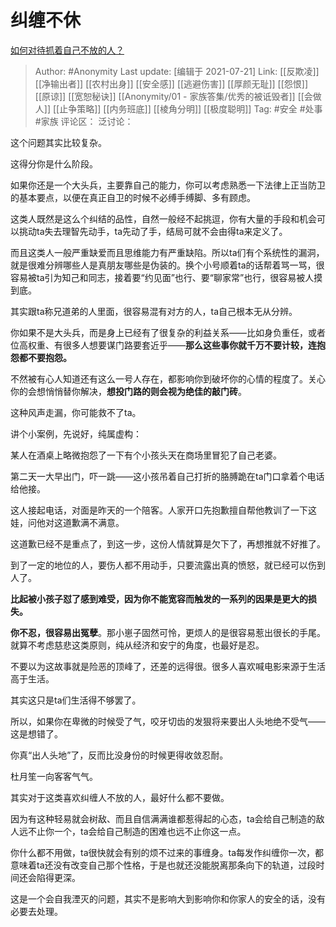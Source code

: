# 纠缠不休
[如何对待抓着自己不放的人？](https://www.zhihu.com/question/473144129/answer/2010408474)

> Author: #Anonymity
> Last update: [编辑于 2021-07-21]
> Link: [[反欺凌]] [[净输出者]] [[农村出身]] [[安全感]] [[逃避伤害]] [[厚颜无耻]] [[怨恨]] [[原谅]] [[宽恕秘诀]] [[Anonymity/01 - 家族答集/优秀的被诋毁者]] [[会做人]] [[止争策略]] [[内务班底]] [[棱角分明]] [[极度聪明]]
> Tag: #安全 #处事 #家族
> 评论区：
> 泛讨论：

这个问题其实比较复杂。

这得分你是什么阶段。

如果你还是一个大头兵，主要靠自己的能力，你可以考虑熟悉一下法律上正当防卫的基本要点，以便在真正自卫的时候不必缚手缚脚、多有顾虑。

这类人既然是这么个纠结的品性，自然一般经不起挑逗，你有大量的手段和机会可以挑动ta失去理智先动手，ta先动了手，结局可就不会由得ta来定义了。

而且这类人一般严重缺爱而且思维能力有严重缺陷。所以ta们有个系统性的漏洞，就是很难分辨哪些人是真朋友哪些是伪装的。换个小号顺着ta的话帮着骂一骂，很容易被ta引为知己和同志，接着要“约见面”也行、要“聊家常”也行，很容易被人摸到底。

其实跟ta称兄道弟的人里面，很容易混有对方的人，ta自己根本无从分辨。

你如果不是大头兵，而是身上已经有了很复杂的利益关系——比如身负重任，或者位高权重、有很多人想要谋门路要套近乎——**那么这些事你就千万不要计较，连抱怨都不要抱怨。**

不然被有心人知道还有这么一号人存在，都影响你到破坏你的心情的程度了。关心你的会想悄悄替你解决，**想投门路的则会视为绝佳的敲门砖**。

这种风声走漏，你可能救不了ta。

讲个小案例，先说好，纯属虚构：

某人在酒桌上略微抱怨了一下有个小孩头天在商场里冒犯了自己老婆。

第二天一大早出门，吓一跳——这小孩吊着自己打折的胳膊跪在ta门口拿着个电话给他接。

这人接起电话，对面是昨天的一个陪客。人家开口先抱歉擅自帮他教训了一下这娃，问他对这道歉满不满意。

这道歉已经不是重点了，到这一步，这份人情就算是欠下了，再想推就不好推了。

到了一定的地位的人，要伤人都不用动手，只要流露出真的愤怒，就已经可以伤到人了。

**比起被小孩子怼了感到难受，因为你不能宽容而触发的一系列的因果是更大的损失。**

**你不忍，很容易出冤孽**。那小崽子固然可怜，更烦人的是很容易惹出很长的手尾。就算不考虑慈悲这类原则，纯从经济和安宁的角度，也最好是忍。

不要以为这故事就是险恶的顶峰了，还差的远得很。很多人喜欢喊电影来源于生活高于生活。

其实这只是ta们生活得不够罢了。

所以，如果你在卑微的时候受了气，咬牙切齿的发狠将来要出人头地绝不受气——这是想错了。

你真“出人头地”了，反而比没身份的时候更得收敛忍耐。

杜月笙一向客客气气。

其实对于这类喜欢纠缠人不放的人，最好什么都不要做。

因为有这种轻易就会树敌、而且自信满满谁都惹得起的心态，ta会给自己制造的敌人远不止你一个，ta会给自己制造的困难也远不止你这一点。

你什么都不用做，ta很快就会有别的烦不过来的事缠身。ta每发作纠缠你一次，都意味着ta还没有改变自己那个性格，于是也就还没能脱离那条向下的轨道，过段时间还会陷得更深。

这是一个会自我湮灭的问题，其实不是影响大到影响你和你家人的安全的话，没有必要去处理。
